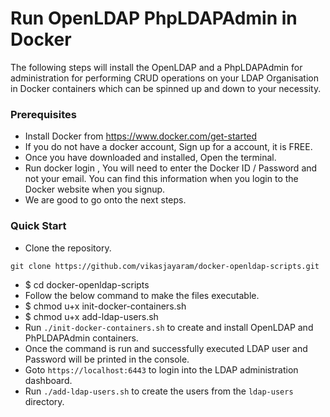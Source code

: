 # Run OpenLDAP PhpLDAPAdmin in Docker

The following steps will install the OpenLDAP and a PhpLDAPAdmin for administration for performing CRUD operations on your LDAP Organisation in Docker containers which can be spinned up and down to your necessity.

### Prerequisites

- Install Docker from https://www.docker.com/get-started
- If you do not have a docker account, Sign up for a account, it is FREE.
- Once you have downloaded and installed, Open the terminal.
- Run docker login , You will need to enter the Docker ID / Password and not your email. You can find this information when you login to the Docker website when you signup. 
- We are good to go onto the next steps.

### Quick Start

- Clone the repository.

```
git clone https://github.com/vikasjayaram/docker-openldap-scripts.git
```

- $ cd docker-openldap-scripts
- Follow the below command to make the files executable.
- $ chmod u+x init-docker-containers.sh
- $ chmod u+x add-ldap-users.sh
- Run `./init-docker-containers.sh` to create and install OpenLDAP and PhPLDAPAdmin containers.
- Once the command is run and successfully executed LDAP user and Password will be printed in the console.
- Goto `https://localhost:6443` to login into the LDAP administration dashboard.
- Run `./add-ldap-users.sh` to create the users from the `ldap-users` directory.
